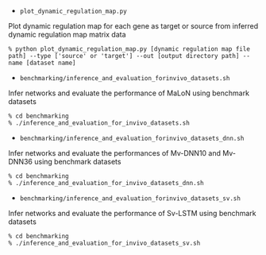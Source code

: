 - `plot_dynamic_regulation_map.py`

Plot dynamic regulation map for each gene as target or source from inferred dynamic regulation map matrix data

```
% python plot_dynamic_regulation_map.py [dynamic regulation map file path] --type ['source' or 'target'] --out [output directory path] --name [dataset name]
```


- `benchmarking/inference_and_evaluation_forinvivo_datasets.sh`

Infer networks and evaluate the performance of MaLoN using benchmark datasets

```
% cd benchmarking
% ./inference_and_evaluation_for_invivo_datasets.sh
```


- `benchmarking/inference_and_evaluation_forinvivo_datasets_dnn.sh`

Infer networks and evaluate the performances of Mv-DNN10 and Mv-DNN36 using benchmark datasets

```
% cd benchmarking
% ./inference_and_evaluation_for_invivo_datasets_dnn.sh
```


- `benchmarking/inference_and_evaluation_forinvivo_datasets_sv.sh`

Infer networks and evaluate the performance of Sv-LSTM using benchmark datasets

```
% cd benchmarking
% ./inference_and_evaluation_for_invivo_datasets_sv.sh
```
